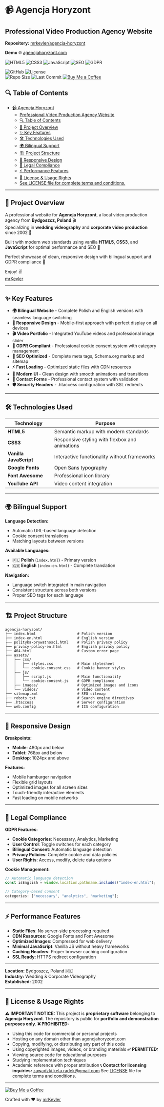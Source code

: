 # 📹 Agencja Horyzont

## Professional Video Production Agency Website

**Repository:** [mrkevler/agencja-horyzont](https://github.com/mrkevler/agencja-horyzont)

**Demo** 🌐 [agencjahoryzont.com](https://agencjahoryzont.com/)

![HTML5](https://img.shields.io/badge/HTML5-E34F26?logo=html5&logoColor=white) ![CSS3](https://img.shields.io/badge/CSS3-1572B6?logo=css3&logoColor=white) ![JavaScript](https://img.shields.io/badge/JavaScript-F7DF1E?logo=javascript&logoColor=black) ![SEO](https://img.shields.io/badge/SEO-Optimized-4CAF50) ![GDPR](https://img.shields.io/badge/GDPR-Compliant-2196F3)

![GitHub](https://img.shields.io/github/followers/mrkevler?label=Follow&style=social) ![License](https://img.shields.io/badge/License-MIT-blue)  
![Repo Size](https://img.shields.io/github/repo-size/mrkevler/agencja-horyzont) ![Last Commit](https://img.shields.io/github/last-commit/mrkevler/agencja-horyzont)
[![Buy Me a Coffee](https://img.shields.io/badge/Support-Buy%20Me%20a%20Coffee-yellow)](https://buymeacoffee.com/mrkevler)

## 🔍 Table of Contents

- [📹 Agencja Horyzont](#-agencja-horyzont)
  - [Professional Video Production Agency Website](#professional-video-production-agency-website)
  - [🔍 Table of Contents](#-table-of-contents)
  - [🚀 Project Overview](#-project-overview)
  - [✨ Key Features](#-key-features)
  - [🛠️ Technologies Used](#️-technologies-used)
  - [🌍 Bilingual Support](#-bilingual-support)
  - [🏗️ Project Structure](#️-project-structure)
  - [📱 Responsive Design](#-responsive-design)
  - [🔐 Legal Compliance](#-legal-compliance)
  - [⚡ Performance Features](#-performance-features)
  - [📄 License \& Usage Rights](#-license--usage-rights)
  - [See LICENSE file for complete terms and conditions.](#see-license-file-for-complete-terms-and-conditions)

---

## 🚀 Project Overview

A professional website for **Agencja Horyzont**, a local video production agency from **Bydgoszcz, Poland** 🎬  
Specializing in **wedding videography** and **corporate video production** since 2002 💍

Built with modern web standards using vanilla **HTML5**, **CSS3**, and **JavaScript** for optimal performance and SEO 🌟

Perfect showcase of clean, responsive design with bilingual support and GDPR compliance 🎨

Enjoy! ✌️  
[mrKevler](https://github.com/mrkevler)

---

## ✨ Key Features

- **🌍 Bilingual Website** - Complete Polish and English versions with seamless language switching
- **📱 Responsive Design** - Mobile-first approach with perfect display on all devices
- **🎬 Video Portfolio** - Integrated YouTube videos and professional image slider
- **🍪 GDPR Compliant** - Professional cookie consent system with category management
- **🚀 SEO Optimized** - Complete meta tags, Schema.org markup and sitemap
- **⚡ Fast Loading** - Optimized static files with CDN resources
- **🎨 Modern UI** - Clean design with smooth animations and transitions
- **📝 Contact Forms** - Professional contact system with validation
- **🛡️ Security Headers** - .htaccess configuration with SSL redirects

---

## 🛠️ Technologies Used

| Technology             | Purpose                                        |
| ---------------------- | ---------------------------------------------- |
| **HTML5**              | Semantic markup with modern standards          |
| **CSS3**               | Responsive styling with flexbox and animations |
| **Vanilla JavaScript** | Interactive functionality without frameworks   |
| **Google Fonts**       | Open Sans typography                           |
| **Font Awesome**       | Professional icon library                      |
| **YouTube API**        | Video content integration                      |

---

## 🌍 Bilingual Support

**Language Detection:**

- Automatic URL-based language detection
- Cookie consent translations
- Matching layouts between versions

**Available Languages:**

- 🇵🇱 **Polish** (`index.html`) - Primary version
- 🇬🇧 **English** (`index-en.html`) - Complete translation

**Navigation:**

- Language switch integrated in main navigation
- Consistent structure across both versions
- Proper SEO tags for each language

---

## 🏗️ Project Structure

```
agencja-horyzont/
├── index.html                   # Polish version
├── index-en.html                # English version
├── polityka-prywatnosci.html    # Polish privacy policy
├── privacy-policy-en.html       # English privacy policy
├── 404.html                     # Custom error page
├── assets/
│   ├── css/
│   │   ├── styles.css           # Main stylesheet
│   │   └── cookie-consent.css   # Cookie banner styles
│   ├── js/
│   │   ├── script.js            # Main functionality
│   │   └── cookie-consent.js    # GDPR compliance
│   ├── images/                  # Optimized images and icons
│   └── videos/                  # Video content
├── sitemap.xml                  # SEO sitemap
├── robots.txt                   # Search engine directives
├── .htaccess                    # Server configuration
└── web.config                   # IIS configuration
```

---

## 📱 Responsive Design

**Breakpoints:**

- **Mobile**: 480px and below
- **Tablet**: 768px and below
- **Desktop**: 1024px and above

**Features:**

- Mobile hamburger navigation
- Flexible grid layouts
- Optimized images for all screen sizes
- Touch-friendly interactive elements
- Fast loading on mobile networks

---

## 🔐 Legal Compliance

**GDPR Features:**

- **Cookie Categories**: Necessary, Analytics, Marketing
- **User Control**: Toggle switches for each category
- **Bilingual Consent**: Automatic language detection
- **Privacy Policies**: Complete cookie and data policies
- **User Rights**: Access, modify, delete data options

**Cookie Management:**

```javascript
// Automatic language detection
const isEnglish = window.location.pathname.includes("index-en.html");

// Category-based consent
categories: ["necessary", "analytics", "marketing"];
```

---

## ⚡ Performance Features

- **Static Files**: No server-side processing required
- **CDN Resources**: Google Fonts and Font Awesome
- **Optimized Images**: Compressed for web delivery
- **Minimal JavaScript**: Vanilla JS without heavy frameworks
- **Caching Headers**: Proper browser caching configuration
- **SSL Ready**: HTTPS redirect configuration

---

**Location:** Bydgoszcz, Poland 🇵🇱  
**Industry:** Wedding & Corporate Videography  
**Established:** 2002

---

## 📄 License & Usage Rights

**⚠️ IMPORTANT NOTICE:**
This project is **proprietary software** belonging to **Agencja Horyzont**. The repository is public for **portfolio and demonstration purposes only**.
**❌ PROHIBITED:**

- Using this code for commercial or personal projects
- Hosting on any domain other than agencjahoryzont.com
- Copying, modifying, or distributing any part of this code
- Using copyrighted images, videos, or branding materials
  **✅ PERMITTED:**
- Viewing source code for educational purposes
- Studying implementation techniques
- Academic reference with proper attribution
  **📞 Contact for licensing inquiries:** zawadzki.keta.radek@gmail.com
  See [LICENSE](LICENSE) file for complete terms and conditions.

---

[![Buy Me a Coffee](https://img.shields.io/badge/Buy%20Me%20a%20Coffee-FF8000?style=for-the-badge&logo=buymeacoffee&logoColor=white)](https://www.buymeacoffee.com/mrkevler)

Crafted with ♥ by [mrKevler](https://github.com/mrkevler)
